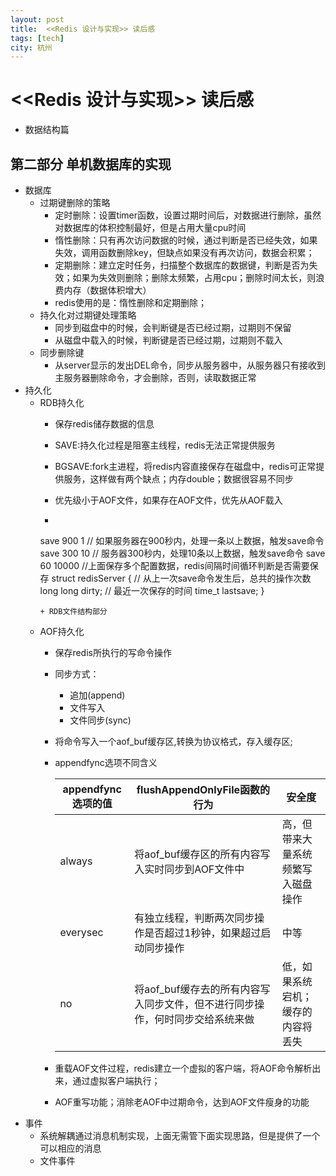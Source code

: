 ```yaml
---
layout: post
title:  <<Redis 设计与实现>> 读后感 
tags: [tech]
city: 杭州 
---
```



<<Redis 设计与实现>> 读后感
=============
+ 数据结构篇



第二部分 单机数据库的实现
------------------------
+ 数据库
    + 过期键删除的策略
        + 定时删除：设置timer函数，设置过期时间后，对数据进行删除，虽然对数据库的体积控制最好，但是占用大量cpu时间
        + 惰性删除：只有再次访问数据的时候，通过判断是否已经失效，如果失效，调用函数删除key，但缺点如果没有再次访问，数据会积累；
        + 定期删除：建立定时任务，扫描整个数据库的数据键，判断是否为失效；如果为失效则删除；删除太频繁，占用cpu；删除时间太长，则浪费内存（数据体积增大）
        + redis使用的是：惰性删除和定期删除；
    + 持久化对过期键处理策略
        + 同步到磁盘中的时候，会判断键是否已经过期，过期则不保留
        + 从磁盘中载入的时候，判断键是否已经过期，过期则不载入
    + 同步删除键
        + 从server显示的发出DEL命令，同步从服务器中，从服务器只有接收到主服务器删除命令，才会删除，否则，读取数据正常
+ 持久化
    + RDB持久化
        + 保存redis储存数据的信息
        + SAVE:持久化过程是阻塞主线程，redis无法正常提供服务
        + BGSAVE:fork主进程，将redis内容直接保存在磁盘中，redis可正常提供服务，这样做有两个缺点；内存double；数据很容易不同步
        + 优先级小于AOF文件，如果存在AOF文件，优先从AOF载入
         
        + ```c
        save 900 1 // 如果服务器在900秒内，处理一条以上数据，触发save命令
        save 300 10 // 服务器300秒内，处理10条以上数据，触发save命令
        save 60 10000
        //上面保存多个配置数据，redis间隔时间循环判断是否需要保存
        struct redisServer {
            // 从上一次save命令发生后，总共的操作次数
            long long dirty;
            // 最近一次保存的时间
            time_t lastsave;
        }
        ```
        + RDB文件结构部分
    + AOF持久化
        + 保存redis所执行的写命令操作
        + 同步方式：
            + 追加(append)
            + 文件写入
            + 文件同步(sync)
        + 将命令写入一个aof_buf缓存区,转换为协议格式，存入缓存区;
        + appendfync选项不同含义
        
        
			|  appendfync 选项的值 | flushAppendOnlyFile函数的行为   | 安全度 |
			| ------------------------ | ------------------------------------ |--------------|
			|	always   |  将aof_buf缓存区的所有内容写入实时同步到AOF文件中   |高，但带来大量系统频繁写入磁盘操作|
			|   everysec|  有独立线程，判断两次同步操作是否超过1秒钟，如果超过启动同步操作  | 中等 |
			|   no         |   将aof_buf缓存去的所有内容写入同步文件，但不进行同步操作，何时同步交给系统来做  | 低，如果系统宕机；缓存的内容将丢失|
		+ 重载AOF文件过程，redis建立一个虚拟的客户端，将AOF命令解析出来，通过虚拟客户端执行；
		+ AOF重写功能；消除老AOF中过期命令，达到AOF文件瘦身的功能
+ 事件
    + 系统解耦通过消息机制实现，上面无需管下面实现思路，但是提供了一个可以相应的消息
    + 文件事件
        

